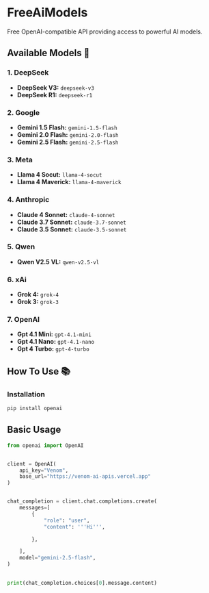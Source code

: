 # FreeAiModels
Free OpenAI-compatible API providing access to powerful AI models.


## Available Models 🤖
### 1. DeepSeek
- **DeepSeek V3:** `deepseek-v3`
- **DeepSeek R1:** `deepseek-r1`

### 2. Google
- **Gemini 1.5 Flash:** `gemini-1.5-flash`
- **Gemini 2.0 Flash:** `gemini-2.0-flash`
- **Gemini 2.5 Flash:** `gemini-2.5-flash`

### 3. Meta
- **Llama 4 Socut:** `llama-4-socut`
- **Llama 4 Maverick:** `llama-4-maverick`

### 4. Anthropic
- **Claude 4 Sonnet:** `claude-4-sonnet`
- **Claude 3.7 Sonnet:** `claude-3.7-sonnet`
- **Claude 3.5 Sonnet:** `claude-3.5-sonnet`

### 5. Qwen
- **Qwen V2.5 VL:** `qwen-v2.5-vl`

### 6. xAi
- **Grok 4:** `grok-4`
- **Grok 3:** `grok-3`

### 7. OpenAI
- **Gpt 4.1 Mini:** `gpt-4.1-mini`
- **Gpt 4.1 Nano:** `gpt-4.1-nano`
- **Gpt 4 Turbo:** `gpt-4-turbo`


## How To Use 📚

### Installation
```bash
pip install openai
```

## Basic Usage
```python
from openai import OpenAI


client = OpenAI(
    api_key="Venom",
    base_url="https://venom-ai-apis.vercel.app"
)


chat_completion = client.chat.completions.create(
    messages=[
        {
            "role": "user",
            "content": '''Hi''',

        },

    ],
    model="gemini-2.5-flash",
)

 
print(chat_completion.choices[0].message.content)

```
